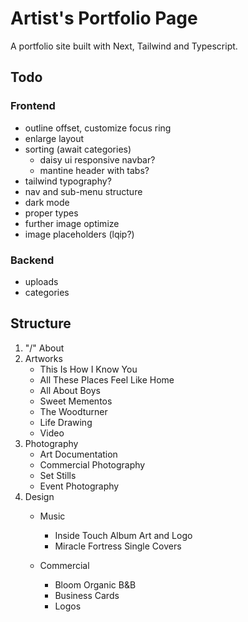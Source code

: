 # Artist's Portfolio Page

A portfolio site built with Next, Tailwind and Typescript.

## Todo

### Frontend

- outline offset, customize focus ring
- enlarge layout
- sorting (await categories)
  - daisy ui responsive navbar?
  - mantine header with tabs?
- tailwind typography?
- nav and sub-menu structure
- dark mode
- proper types
- further image optimize
- image placeholders (lqip?)

### Backend

- uploads
- categories

## Structure

1. "/" About
2. Artworks
    - This Is How I Know You
    - All These Places Feel Like Home
    - All About Boys
    - Sweet Mementos
    - The Woodturner
    - Life Drawing
    - Video
3. Photography
    - Art Documentation
    - Commercial Photography
    - Set Stills
    - Event Photography
4. Design
    - Music
      - Inside Touch Album Art and Logo
      - Miracle Fortress Single Covers

    - Commercial
      - Bloom Organic B&B
      - Business Cards
      - Logos
